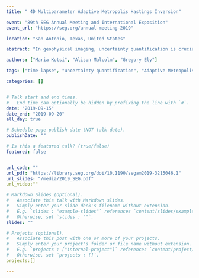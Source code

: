 ```yaml
---
title: " 4D Multiparameter Adaptive Metropolis Hastings Inversion"

event: "89th SEG Annual Meeting and International Exposition"
event_url: "https://seg.org/annual-meeting-2019"

location: "San Antonio, Texas, United States"

abstract: "In geophysical imaging, uncertainty quantification is crucial for decision making. 4D seismic imaging aims to accurately recover changes that take place within a reservoir. These changes are typically characterized by their magnitude and their extent. We perform a Bayesian inversion using a Metropolis Hastings algorithm to sample our posterior distribution of 4D velocity models given observed data. To model the 4D change we use a discrete cosine transformation, and attempt to recover the lowest frequency coefficients, so that we can model realistic changes with only a few degrees of freedom. Unlike most of uncertainty quantification methodologies that use expensive forward solvers, we speed up our computations by using a numerically exact local acoustic solver."

authors: ["Maria Kotsi", "Alison Malcolm", "Gregory Ely"]

tags: ["time-lapse", "uncertainty quantification", "Adaptive Metropolis Hastings", "FWI"]

categories: []


# Talk start and end times.
#   End time can optionally be hidden by prefixing the line with `#`.
date: "2019-09-15"
date_end: "2019-09-20"
all_day: true

# Schedule page publish date (NOT talk date).
publishDate: ""

# Is this a featured talk? (true/false)
featured: false


url_code: ""
url_pdf: "https://library.seg.org/doi/10.1190/segam2019-3215046.1"
url_slides: "/media/2019_SEG.pdf"
url_video:""

# Markdown Slides (optional).
#   Associate this talk with Markdown slides.
#   Simply enter your slide deck's filename without extension.
#   E.g. `slides : "example-slides"` references `content/slides/example-slides.md`.
#   Otherwise, set `slides : ""`.
slides: ""

# Projects (optional).
#   Associate this post with one or more of your projects.
#   Simply enter your project's folder or file name without extension.
#   E.g. `projects : ["internal-project"]` references `content/project/deep-learning/index.md`.
#   Otherwise, set `projects : []`.
projects:[]

---
```








